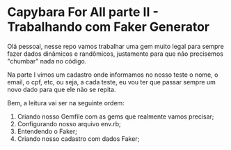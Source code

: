 # Capybara For All parte II - Trabalhando com Faker Generator

Olá pessoal, nesse repo vamos trabalhar uma gem muito legal para sempre fazer dados dinâmicos e randômicos, justamente para que não precisemos "chumbar" nada no código.

Na parte I vimos um cadastro onde informamos no nosso teste o nome, o email, o cpf, etc, ou seja, a cada teste, eu vou ter que passar sempre um novo dado para que ele não se repita.

Bem, a leitura vai ser na seguinte ordem:

1. Criando nosso Gemfile com as gems que realmente vamos precisar;
2. Configurando nosso arquivo env.rb;
3. Entendendo o Faker;
4. Criando nosso cadastro com dados Faker;
